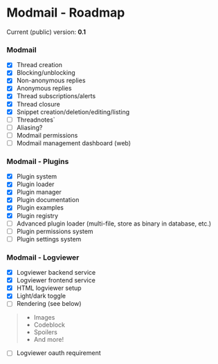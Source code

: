 # Modmail - Roadmap

Current (public) version: **0.1**

### Modmail
- [x] Thread creation
- [x] Blocking/unblocking
- [x] Non-anonymous replies
- [x] Anonymous replies
- [x] Thread subscriptions/alerts
- [x] Thread closure
- [x] Snippet creation/deletion/editing/listing
- [ ] Threadnotes`
- [ ] Aliasing?
- [ ] Modmail permissions
- [ ] Modmail management dashboard (web)

### Modmail - Plugins
- [x] Plugin system
- [x] Plugin loader
- [x] Plugin manager
- [x] Plugin documentation
- [x] Plugin examples
- [x] Plugin registry
- [ ] Advanced plugin loader (multi-file, store as binary in database, etc.)
- [ ] Plugin permissions system
- [ ] Plugin settings system

### Modmail - Logviewer
- [x] Logviewer backend service
- [x] Logviewer frontend service
- [x] HTML logviewer setup
- [x] Light/dark toggle
- [ ] Rendering (see below)
> - Images
> - Codeblock
> - Spoilers
> - And more!
- [ ] Logviewer oauth requirement